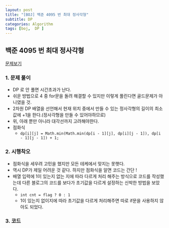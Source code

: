```yaml
---
layout: post
title: "[BOJ] 백준 4095 번 최대 정사각형"
subtitle: DP
categories: Algorithm
tags: [boj,  DP ]
---
```


## 백준 4095 번 최대 정사각형

[문제보기](https://www.acmicpc.net/problem/4095)

### 1. 문제 풀이

- DP 로 안 풀면 시간초과가 난다.
- 쉬운 방법으로  4 중 for문을 돌려 해결할 수 있지만 이렇게 풀린다면 골드문제가 아니였을 것.
- 2차원 DP 배열을 선언해서 현재 위치 중에서 만들 수 있는 정사각형의 길이의 최소값에 +1을 한다.(정사각형을 만들 수 있어야하므로)
- 위, 아래 뿐만 아니라 대각선까지 고려해야한다.
- 점화식
  - `dp[i][j] = Math.min(Math.min(dp[i - 1][j], dp[i][j - 1]), dp[i - 1][j - 1]) + 1;`
  
### 2. 시행착오
- 점화식을 세우려 고민을 했지만 모든 테케에서 맞지는 못햇다.
- 역시 DP가 제일 어려운 것 같다. 하지만 점화식을 알면 코드는 간단 ! 
- 배열 입력에 1이 있는지 없는 지에 따라 다르게 처리 해주는 방식으로 코드를 작성했는데 다른 블로그의 코드를 보다가 초기값을 다르게 설정하는 신박한 방법을 보았다.
  - `int cnt = flag ? 0 : 1`
  - 1이 있는지 없이지에 따라 초기값을 다르게 처리해주면 따로 if문을 사용하지 않아도 되었다.

  

### 3. 코드

<script src="https://gist.github.com/yeonui-0626/fe818906f9311db3c8c7c98a0cf0d1a1.js"></script>
